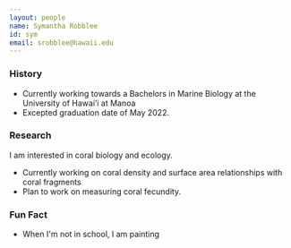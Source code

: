 ```yaml
---
layout: people
name: Symantha Robblee
id: sym
email: srobblee@hawaii.edu
---
```


### History

- Currently working towards a Bachelors in Marine Biology at the University of Hawai’i at Manoa
- Excepted graduation date of May 2022.

### Research

I am interested in coral biology and ecology.

-  Currently working on coral density and surface area relationships with coral fragments
-  Plan to work on measuring coral fecundity.

### Fun Fact

- When I'm not in school, I am painting
